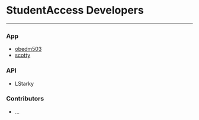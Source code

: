 # StudentAccess Developers
----
### App
- [obedm503](https://github.com/obedm503/)
- [scotty](http://scottparajon.com/)

### API
- LStarky

### Contributors
- ...
